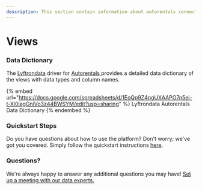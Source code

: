 ```yaml
---
description: This section contain information about autorentals connector views information
---
```


# Views

### Data Dictionary

The [Lyftrondata](https://www.lyftrondata.com/) driver for [Autorentals](https://www.lyftrondata.com/integration/Autorentals/)[ ](https://www.lyftrondata.com/integration/autorentals/)provides a detailed data dictionary of the views with data types and column names.

{% embed url="https://docs.google.com/spreadsheets/d/1EoQp9Z4ngUXAAPO7n5ei-t-Xl0iagGniVo3z44BWSYM/edit?usp=sharing" %}
Lyftrondata Autorentals Data Dictionary
{% endembed %}

### Quickstart Steps

Do you have questions about how to use the platform? Don't worry; we've got you covered. Simply follow the quickstart instructions [here](../../../../quickstart-steps.md).

### Questions? <a href="#questions" id="questions"></a>

We're always happy to answer any additional questions you may have! [Set up a meeting with our data experts.](https://www.lyftrondata.com/book-a-meeting/)


